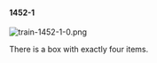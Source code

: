 #### 1452-1
![train-1452-1-0.png](https://github.com/lil-lab/nlvr/raw/master/nlvr/train/images/44/train-1452-1-0.png "train-1452-1-0.png")

There is a box with exactly four items.